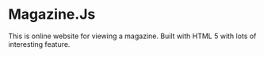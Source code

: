 # Magazine.Js
This is online website for viewing a magazine. Built with HTML 5 with lots of interesting feature.
